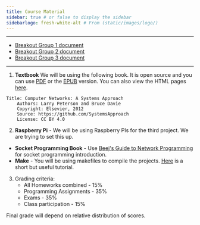 ```yaml
---
title: Course Material
sidebar: true # or false to display the sidebar
sidebarlogo: fresh-white-alt # From (static/images/logo/)
---
```



____________________________________________

* [Breakout Group 1 document](https://tennesseetechuniversity-my.sharepoint.com/:w:/g/personal/sshannigrahi_tntech_edu/EeZ8u3gpRdFJnRQJTtUs0t8BLRlNFaWfnndBTl2RVd2t4A?e=yvlNu5)
* [Breakout Group 2 document](https://tennesseetechuniversity-my.sharepoint.com/:w:/g/personal/sshannigrahi_tntech_edu/EVHTszJpAbdCji9r82Y9fZIBcBvW6J2nTgof8mRhj2vKrA?e=qAdipN)
* [Breakout Group 3 document](https://tennesseetechuniversity-my.sharepoint.com/:w:/g/personal/sshannigrahi_tntech_edu/EXTRJuVsgwhIhbip_AAJLrUBUDQGsMXZ_wu6J9qDYvTh0Q?e=VGXunb)
____________________________________________



1. **Textbook**
    We will be using the following book. It is open source and you can use [PDF](https://github.com/SystemsApproach/book/blob/master/published/book.pdf) or the [EPUB](https://github.com/SystemsApproach/book/blob/master/published/book.epub) version. You can also view the HTML pages [here](https://book.systemsapproach.org/).

```
Title: Computer Networks: A Systems Approach
    Authors: Larry Peterson and Bruce Davie
    Copyright: Elsevier, 2012
    Source: https://github.com/SystemsApproach
    License: CC BY 4.0
```
2. **Raspberry Pi** - We will be using Raspberry PIs for the third project. We are trying to set this up. 
+ **Socket Programming Book** - Use [Beej's Guide to Network Programming](https://beej.us/guide/bgnet/) for socket programming introduction.
+ **Make** - You will be using makefiles to compile the projects. [Here](http://www.cs.colby.edu/maxwell/courses/tutorials/maketutor/) is a short but useful tutorial.


3. Grading criteria:
    * All Homeworks combined - 15%
    * Programming Assignments - 35%
    * Exams - 35%
    * Class participation - 15%

Final grade will depend on relative distribution of scores.

